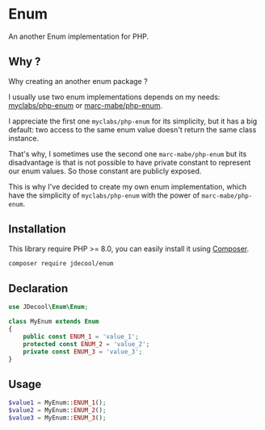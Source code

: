 Enum
====

An another Enum implementation for PHP.

## Why ?

Why creating an another enum package ?

I usually use two enum implementations depends on my needs: [myclabs/php-enum](https://github.com/myclabs/php-enum/) or [marc-mabe/php-enum](https://github.com/marc-mabe/php-enum).

I appreciate the first one `myclabs/php-enum` for its simplicity, but it has a big default: two access to the same enum value doesn't return the same class instance.

That's why, I sometimes use the second one `marc-mabe/php-enum` but its disadvantage is that is not possible to have private constant to represent our enum values. So those constant are publicly exposed.

This is why I've decided to create my own enum implementation, which have the simplicity of `myclabs/php-enum` with the power of `marc-mabe/php-enum`.

## Installation

This library require PHP >= 8.0, you can easily install it using [Composer](https://getcomposer.org).

```bash
composer require jdecool/enum
```

## Declaration

```php
use JDecool\Enum\Enum;

class MyEnum extends Enum
{
    public const ENUM_1 = 'value_1';
    protected const ENUM_2 = 'value_2';
    private const ENUM_3 = 'value_3';
}
```

## Usage

```php
$value1 = MyEnum::ENUM_1();
$value2 = MyEnum::ENUM_2();
$value3 = MyEnum::ENUM_3();
```
